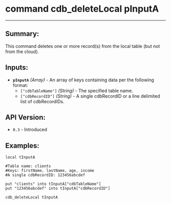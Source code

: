 # command cdb_deleteLocal pInputA
---
## Summary:
This command deletes one or more record(s) from the local table (but not from the cloud).

## Inputs:
* **`pInputA`** *(Array)* - An array of keys containing data per the following format:
    * `["cdbTableName"]` *(String)* - The specified table name.
    * `["cdbRecordID"]` *(String)* - A single cdbRecordID or a line delimited list of cdbRecordIDs.

## API Version:
* `0.3` - Introduced

## Examples:
```
local tInputA

#Table name: clients
#Keys: firstName, lastName, age, income
#A single cdbRecordID: 123456abcdef

put "clients" into tInputA["cdbTableName"]
put "123456abcdef" into tInputA["cdbRecordID"]
     
cdb_deleteLocal tInputA
```